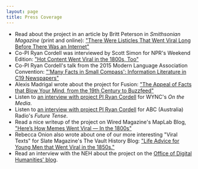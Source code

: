 ```yaml
---
layout: page
title: Press Coverage
---
```


+ Read about the project in an article by Britt Peterson in *Smithsonian Magazine* (print and online): <a href="http://www.smithsonianmag.com/innovation/listicles-went-viral-long-before-internet-180955742/?no-ist" target="_blank">"There Were Listicles That Went Viral Long Before There Was an Internet"</a>
+ Co-PI Ryan Cordell was interviewed by Scott Simon for NPR's Weekend Edition: <a href="http://www.npr.org/2015/05/23/408996490/hot-content-went-viral-in-the-1800s-too" target="_blank">"Hot Content Went Viral in the 1800s, Too"</a>
+ Co-PI Ryan Cordell's talk from the 2015 Modern Language Association Convention: <a href="http://ryancordell.org/mla/many-facts-in-small-compass-information-literature-in-c19-newspapers-mla15-talk/" target="_blank">"'Many Facts in Small Compass': Information Literature in C19 Newspapers"</a>
+ Alexis Madrigal wrote about the project for Fusion: <a href="http://fusion.net/story/38218/the-appeal-of-facts-that-blow-your-mind-from-the-19th-century-to-buzzfeed/" target="_blank">"The Appeal of Facts that Blow Your Mind, from the 19th Century to Buzzfeed"</a>
+ Listen to <a href="http://www.onthemedia.org/story/going-viral-antebellum-style/" target="_blank">an interview with project PI Ryan Cordell</a> for WYNC's *On the Media*.
+ Listen to <a href="http://www.abc.net.au/radionational/programs/futuretense/going-viral--the-19th-century-way/5251686" target="_blank">an interview with project PI Ryan Cordell</a> for ABC (Australia) Radio's *Future Tense*.
+ Read a nice writeup of the project on Wired Magazine's MapLab Blog, <a href="http://www.wired.com/wiredscience/2013/11/data-mining-viral-texts-1800s/" target="_blank">"Here’s How Memes Went Viral — In the 1800s"</a>
+ Rebecca Onion also wrote about one of our more interesting "Viral Texts" for Slate Magazine's The Vault History Blog: <a href="http://www.slate.com/blogs/the_vault/2013/12/04/advice_for_men_list_of_maxims_that_went_viral_in_the_nineteenth_century.html" target="_blank">"Life Advice for Young Men that Went Viral in the 1850s."</a>
+ Read an interview with the NEH about the project on the <a href="http://www.neh.gov/divisions/odh/featured-project/odh-project-director-qa-ryan-cordell" target="_blank">Office of Digital Humanities' blog</a>.
</ul>